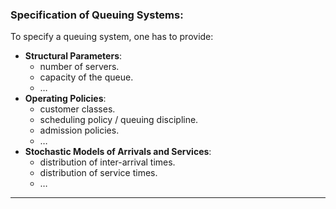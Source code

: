 ### Specification of Queuing Systems:
To specify a queuing system, one has to provide:
- **Structural Parameters**:
	- number of servers.
	- capacity of the queue.
	- $\ldots$
- **Operating Policies**:
	- customer classes.
	- scheduling policy / queuing discipline.
	- admission policies.
	- $\ldots$ 
- **Stochastic Models of Arrivals and Services**:
	- distribution of inter-arrival times.
	- distribution of service times.
	- $\ldots$ 

---